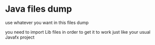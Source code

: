 # Java files dump
use whatever you want in this files dump

you need to import Lib files in order to get it to work just like your usual Javafx project